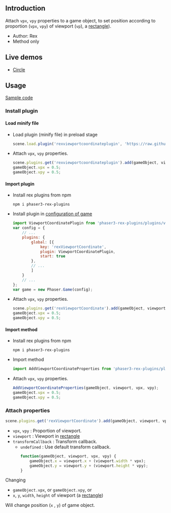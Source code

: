 ## Introduction

Attach `vpx`, `vpy` properties to a game object, to set position according to proportion (`vpx`, `vpy`) of viewport (`vp`), a [rectangle](geom-rectangle.md)).

- Author: Rex
- Method only

## Live demos

- [Circle](https://codepen.io/rexrainbow/pen/yLvaNVL)

## Usage

[Sample code](https://github.com/rexrainbow/phaser3-rex-notes/blob/master/examples/viewport-coordinate)

### Install plugin

#### Load minify file

- Load plugin (minify file) in preload stage
    ```javascript
    scene.load.plugin('rexviewportcoordinateplugin', 'https://raw.githubusercontent.com/rexrainbow/phaser3-rex-notes/master/dist/rexviewportcoordinateplugin.min.js', true);
    ```
- Attach `vpx`, `vpy` properties.
    ```javascript
    scene.plugins.get('rexviewportcoordinateplugin').add(gameObject, viewport, vpx, vpy);
    gameObject.vpx = 0.5;
    gameObject.vpy = 0.5;
    ```

#### Import plugin

- Install rex plugins from npm
    ```
    npm i phaser3-rex-plugins
    ```
- Install plugin in [configuration of game](game.md#configuration)
    ```javascript
    import ViewportCoordinatePlugin from 'phaser3-rex-plugins/plugins/viewportcoordinate-plugin.js';
    var config = {
        // ...
        plugins: {
            global: [{
                key: 'rexViewportCoordinate',
                plugin: ViewportCoordinatePlugin,
                start: true
            },
            // ...
            ]
        }
        // ...
    };
    var game = new Phaser.Game(config);
    ```
- Attach `vpx`, `vpy` properties.
    ```javascript
    scene.plugins.get('rexViewportCoordinate').add(gameObject, viewport, vpx, vpy);
    gameObject.vpx = 0.5;
    gameObject.vpy = 0.5;
    ```

#### Import method

- Install rex plugins from npm
    ```
    npm i phaser3-rex-plugins
    ```
- Import method
    ```javascript
    import AddViewportCoordinateProperties from 'phaser3-rex-plugins/plugins/viewportcoordinate.js';
    ```
- Attach `vpx`, `vpy` properties.
    ```javascript
    AddViewportCoordinateProperties(gameObject, viewport, vpx, vpy);
    gameObject.vpx = 0.5;
    gameObject.vpy = 0.5;
    ```

### Attach properties

```javascript
scene.plugins.get('rexViewportCoordinate').add(gameObject, viewport, vpx, vpy, transformCallback);
```

- `vpx`, `vpy` : Proportion of viewport.
- `viewport` : Viewport in [rectangle](geom-rectangle.md)
- `transformCallback` : Transform callback.
    - `undefined` : Use default transform callback.
        ```javascript
        function(gameObject, viewport, vpx, vpy) {
            gameObject.x = viewport.x + (viewport.width * vpx);
            gameObject.y = viewport.y + (viewport.height * vpy);
        }
        ```

Changing 

- `gameObject.vpx`, or `gameObject.vpy`, or
- `x`, `y`, `width`, `height` of viewport (a [rectangle](geom-rectangle.md))

Will change position (`x` , `y`) of game object.